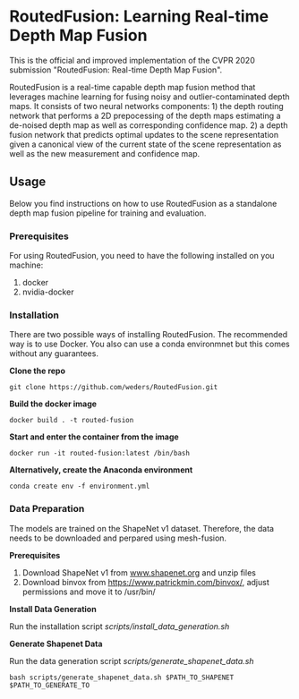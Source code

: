 # RoutedFusion: Learning Real-time Depth Map Fusion

This is the official and improved implementation of the CVPR 2020 submission "RoutedFusion: Real-time Depth Map Fusion". 

RoutedFusion is a real-time capable depth map fusion method that leverages machine learning for fusing noisy and outlier-contaminated depth maps. It consists of two neural networks components: 1) the depth routing network that performs a 2D prepocessing of the depth maps estimating a de-noised depth map as well as corresponding confidence map. 2) a depth fusion network that predicts optimal updates to the scene representation given a canonical view of the current state of the scene representation as well as the new measurement and confidence map.

## Usage

Below you find instructions on how to use RoutedFusion as a standalone depth map fusion pipeline for training and evaluation.

### Prerequisites
For using RoutedFusion, you need to have the following installed on you machine:

1. docker
2. nvidia-docker

### Installation

There are two possible ways of installing RoutedFusion. The recommended way is to use Docker. You also can use a conda environmnet but this comes without any guarantees.

**Clone the repo**

<pre><code>git clone https://github.com/weders/RoutedFusion.git
</code></pre>

**Build the docker image**
<pre><code>docker build . -t routed-fusion
</code></pre>

**Start and enter the container from the image**
<pre><code>docker run -it routed-fusion:latest /bin/bash
</code></pre>

**Alternatively, create the Anaconda environment**
<pre><code>conda create env -f environment.yml
</code></pre>

### Data Preparation
The models are trained on the ShapeNet v1 dataset. Therefore, the data needs to be downloaded and perpared using mesh-fusion.

**Prerequisites**
1. Download ShapeNet v1 from www.shapenet.org and unzip files
2. Download binvox from https://www.patrickmin.com/binvox/, adjust permissions and move it to /usr/bin/

**Install Data Generation**

Run the installation script *scripts/install_data_generation.sh*

**Generate Shapenet Data**

Run the data generation script *scripts/generate_shapenet_data.sh*
<pre><code>bash scripts/generate_shapenet_data.sh $PATH_TO_SHAPENET $PATH_TO_GENERATE_TO
</code></pre>

